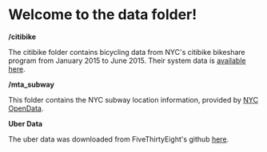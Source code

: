 # Welcome to the data folder!

**/citibike**

The citibike folder contains bicycling data from NYC's citibike bikeshare program from January 2015 to June 2015. Their system data is [available here](https://www.citibikenyc.com/system-data).

**/mta_subway**

This folder contains the NYC subway location information, provided by [NYC OpenData](https://data.cityofnewyork.us/Transportation/Subway-Stations/arq3-7z49/data).

**Uber Data**

The uber data was downloaded from FiveThirtyEight's github [here](https://github.com/fivethirtyeight/uber-tlc-foil-response). 